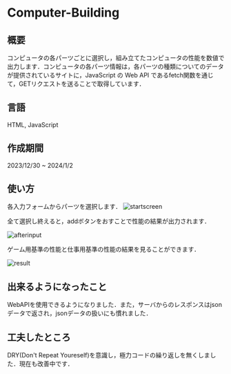 # Computer-Building

## 概要
コンピュータの各パーツごとに選択し，組み立てたコンピュータの性能を数値で出力します．コンピュータの各パーツ情報は，各パーツの種類についてのデータが提供されているサイトに，JavaScript の Web API であるfetch関数を通じて，GETリクエストを送ることで取得しています．
## 言語
HTML, JavaScript
## 作成期間
2023/12/30 ~ 2024/1/2
## 使い方
各入力フォームからパーツを選択します．
![startscreen](https://github.com/tasuku677/Computer-Building/assets/78686862/47851f83-30e1-43e3-801c-3efa14feb38f)

全て選択し終えると，addボタンをおすことで性能の結果が出力されます．

![afterinput](https://github.com/tasuku677/Computer-Building/assets/78686862/6da9c09c-99ef-42f0-8c43-6f26c9925ecb)

ゲーム用基準の性能と仕事用基準の性能の結果を見ることができます．

![result](https://github.com/tasuku677/Computer-Building/assets/78686862/19a19daa-ecaa-49d9-8b1e-41446fb6c6e2)


## 出来るようになったこと
WebAPIを使用できるようになりました．また，サーバからのレスポンスはjsonデータで返され，jsonデータの扱いにも慣れました．
## 工夫したところ
DRY(Don't Repeat Youreself)を意識し，極力コードの繰り返しを無くしました．現在も改善中です．
